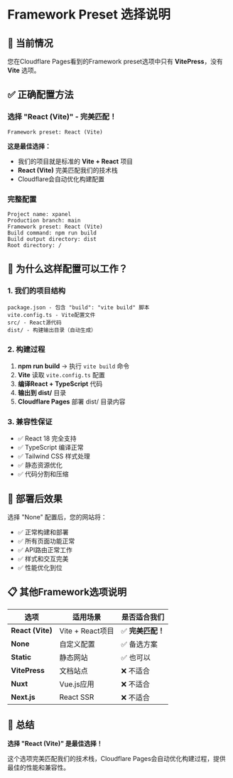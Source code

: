 # Framework Preset 选择说明

## 🎯 当前情况
您在Cloudflare Pages看到的Framework preset选项中只有 **VitePress**，没有 **Vite** 选项。

## ✅ 正确配置方法

### 选择 "React (Vite)" - 完美匹配！
```
Framework preset: React (Vite)
```

**这是最佳选择：**
- 我们的项目就是标准的 **Vite + React** 项目
- **React (Vite)** 完美匹配我们的技术栈
- Cloudflare会自动优化构建配置

### 完整配置
```
Project name: xpanel
Production branch: main
Framework preset: React (Vite)
Build command: npm run build
Build output directory: dist
Root directory: /
```

## 🔧 为什么这样配置可以工作？

### 1. 我们的项目结构
```
package.json - 包含 "build": "vite build" 脚本
vite.config.ts - Vite配置文件
src/ - React源代码
dist/ - 构建输出目录（自动生成）
```

### 2. 构建过程
1. **npm run build** → 执行 `vite build` 命令
2. **Vite** 读取 `vite.config.ts` 配置
3. **编译React + TypeScript** 代码
4. **输出到 dist/** 目录
5. **Cloudflare Pages** 部署 dist/ 目录内容

### 3. 兼容性保证
- ✅ React 18 完全支持
- ✅ TypeScript 编译正常
- ✅ Tailwind CSS 样式处理
- ✅ 静态资源优化
- ✅ 代码分割和压缩

## 🚀 部署后效果

选择 "None" 配置后，您的网站将：
- ✅ 正常构建和部署
- ✅ 所有页面功能正常
- ✅ API路由正常工作
- ✅ 样式和交互完美
- ✅ 性能优化到位

## 📋 其他Framework选项说明

| 选项 | 适用场景 | 是否适合我们 |
|------|----------|--------------|
| **React (Vite)** | Vite + React项目 | ✅ **完美匹配！** |
| **None** | 自定义配置 | ✅ 备选方案 |
| **Static** | 静态网站 | ✅ 也可以 |
| **VitePress** | 文档站点 | ❌ 不适合 |
| **Nuxt** | Vue.js应用 | ❌ 不适合 |
| **Next.js** | React SSR | ❌ 不适合 |

## 🎉 总结

**选择 "React (Vite)" 是最佳选择！**

这个选项完美匹配我们的技术栈，Cloudflare Pages会自动优化构建过程，提供最佳的性能和兼容性。